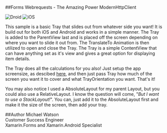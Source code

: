 ##Forms Webrequests - The Amazing Power ModernHttpClient

![Droid](https://raw.githubusercontent.com/xamarin/customer-success/master/samples/Xamarin.Forms/FormsTrays/Tray_Droid.gif)
![iOS](https://raw.githubusercontent.com/xamarin/customer-success/master/samples/Xamarin.Forms/FormsTrays/Tray_iOS.gif)

This sample is a basic Tray that slides out from whatever side you want! It is build out for both iOS and Android and works in a simple manner. The Tray is added to the ParentView last and is placed off the screen depending on where you want to slide it out from. The TranslateTo Animation is then utilized to open and close the Tray. The Tray is a simple ContentView that can have anything set as it's view and gives a great option for displaying item details.

The Tray does all the calculations for you also! Just setup the app screensize, as descibed [here](https://github.com/xamarin/customer-success/tree/master/samples/Xamarin.Forms/AppScreenSize), and then just pass Tray how much of the screen you want it to cover and what TrayOrientation you want. That's it!

You may also notice I used a AbsoluteLayout for my parent Layout, but you could also use a RelativeLayout. I know the question will come, "*But I want to use a StackLayout!*". You can, just add it to the AbsoluteLayout first and make it the size of the screen, then add your tray.


##Author
Michael Watson  
Customer Success Engineer  
Xamarin.Forms and Xamarin.Android Specialist
